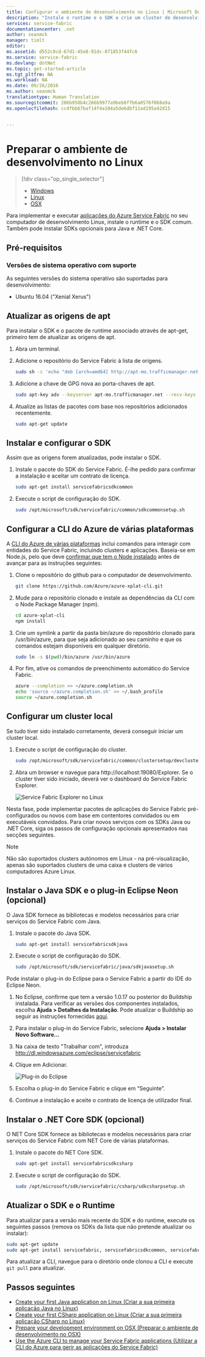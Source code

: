 ```yaml
---
title: Configurar o ambiente de desenvolvimento no Linux | Microsoft Docs
description: "Instale o runtime e o SDK e crie um cluster de desenvolvimento local no Linux. Depois de concluir esta configuração, estará pronto a criar aplicações."
services: service-fabric
documentationcenter: .net
author: seanmck
manager: timlt
editor: 
ms.assetid: d552c8cd-67d1-45e8-91dc-871853f44fc6
ms.service: service-fabric
ms.devlang: dotNet
ms.topic: get-started-article
ms.tgt_pltfrm: NA
ms.workload: NA
ms.date: 09/26/2016
ms.author: seanmck
translationtype: Human Translation
ms.sourcegitcommit: 206b958b4c266b9977a9beb8ffb6a0576f068a9a
ms.openlocfilehash: cc4fbb67baf14f4a104a5de6dbf11ad195a42d15


---
```

# <a name="prepare-your-development-environment-on-linux"></a>Preparar o ambiente de desenvolvimento no Linux
> [!div class="op_single_selector"]
> * [Windows](service-fabric-get-started.md) 
> * [Linux](service-fabric-get-started-linux.md)
> * [OSX](service-fabric-get-started-mac.md)
> 
>  

 Para implementar e executar [aplicações do Azure Service Fabric](service-fabric-application-model.md) no seu computador de desenvolvimento Linux, instale o runtime e o SDK comum. Também pode instalar SDKs opcionais para Java e .NET Core.

## <a name="prerequisites"></a>Pré-requisitos

### <a name="supported-operating-system-versions"></a>Versões de sistema operativo com suporte
As seguintes versões do sistema operativo são suportadas para desenvolvimento:

* Ubuntu 16.04 ("Xenial Xerus")

## <a name="update-your-apt-sources"></a>Atualizar as origens de apt
Para instalar o SDK e o pacote de runtime associado através de apt-get, primeiro tem de atualizar as origens de apt.

1. Abra um terminal.
2. Adicione o repositório do Service Fabric à lista de origens.
   
    ```bash
    sudo sh -c 'echo "deb [arch=amd64] http://apt-mo.trafficmanager.net/repos/servicefabric/ trusty main" > /etc/apt/sources.list.d/servicefabric.list'
    ```
3. Adicione a chave de GPG nova ao porta-chaves de apt.
   
    ```bash
    sudo apt-key adv --keyserver apt-mo.trafficmanager.net --recv-keys 417A0893
    ```
4. Atualize as listas de pacotes com base nos repositórios adicionados recentemente.
   
    ```bash
    sudo apt-get update
    ```

## <a name="install-and-set-up-the-sdk"></a>Instalar e configurar o SDK
Assim que as origens forem atualizadas, pode instalar o SDK.

1. Instale o pacote do SDK do Service Fabric. É-lhe pedido para confirmar a instalação e aceitar um contrato de licença.
   
    ```bash
    sudo apt-get install servicefabricsdkcommon
    ```
2. Execute o script de configuração do SDK.
   
    ```bash
    sudo /opt/microsoft/sdk/servicefabric/common/sdkcommonsetup.sh
    ```


## <a name="set-up-the-azure-cross-platform-cli"></a>Configurar a CLI do Azure de várias plataformas
A [CLI do Azure de várias plataformas][azure-xplat-cli-github] inclui comandos para interagir com entidades do Service Fabric, incluindo clusters e aplicações. Baseia-se em Node.js, pelo que deve [confirmar que tem o Node instalado][install-node] antes de avançar para as instruções seguintes:

1. Clone o repositório do github para o computador de desenvolvimento.
   
    ```bash
    git clone https://github.com/Azure/azure-xplat-cli.git
    ```
2. Mude para o repositório clonado e instale as dependências da CLI com o Node Package Manager (npm).
   
    ```bash
    cd azure-xplat-cli
    npm install
    ```
3. Crie um symlink a partir da pasta bin/azure do repositório clonado para /usr/bin/azure, para que seja adicionado ao seu caminho e que os comandos estejam disponíveis em qualquer diretório.
   
    ```bash
    sudo ln -s $(pwd)/bin/azure /usr/bin/azure
    ```
4. Por fim, ative os comandos de preenchimento automático do Service Fabric.
   
    ```bash
    azure --completion >> ~/azure.completion.sh
    echo 'source ~/azure.completion.sh' >> ~/.bash_profile
    source ~/azure.completion.sh
    ```

## <a name="set-up-a-local-cluster"></a>Configurar um cluster local
Se tudo tiver sido instalado corretamente, deverá conseguir iniciar um cluster local.

1. Execute o script de configuração do cluster.
   
    ```bash
    sudo /opt/microsoft/sdk/servicefabric/common/clustersetup/devclustersetup.sh
    ```
2. Abra um browser e navegue para http://localhost:19080/Explorer. Se o cluster tiver sido iniciado, deverá ver o dashboard do Service Fabric Explorer.
   
    ![Service Fabric Explorer no Linux][sfx-linux]

Nesta fase, pode implementar pacotes de aplicações do Service Fabric pré-configurados ou novos com base em contentores convidados ou em executáveis convidados. Para criar novos serviços com os SDKs Java ou .NET Core, siga os passos de configuração opcionais apresentados nas secções seguintes.


> [!NOTE]
> Não são suportados clusters autónomos em Linux - na pré-visualização, apenas são suportados clusters de uma caixa e clusters de vários computadores Azure Linux.
> 
> 

## <a name="install-the-java-sdk-and-eclipse-neon-plugin-optional"></a>Instalar o Java SDK e o plug-in Eclipse Neon (opcional)
O Java SDK fornece as bibliotecas e modelos necessários para criar serviços do Service Fabric com Java.

1. Instale o pacote do Java SDK.
   
    ```bash
    sudo apt-get install servicefabricsdkjava
    ```
2. Execute o script de configuração do SDK.
   
    ```bash
    sudo /opt/microsoft/sdk/servicefabric/java/sdkjavasetup.sh
    ```

Pode instalar o plug-in do Eclipse para o Service Fabric a partir do IDE do Eclipse Neon.

1. No Eclipse, confirme que tem a versão 1.0.17 ou posterior do Buildship instalada. Para verificar as versões dos componentes instalados, escolha **Ajuda > Detalhes da Instalação**. Pode atualizar o Buildship ao seguir as instruções fornecidas [aqui][buildship-update].
2. Para instalar o plug-in do Service Fabric, selecione **Ajuda > Instalar Novo Software...**
3. Na caixa de texto "Trabalhar com", introduza http://dl.windowsazure.com/eclipse/servicefabric
4. Clique em Adicionar.
   
    ![Plug-in do Eclipse][sf-eclipse-plugin]
5. Escolha o plug-in do Service Fabric e clique em “Seguinte”.
6. Continue a instalação e aceite o contrato de licença de utilizador final.

## <a name="install-the-net-core-sdk-optional"></a>Instalar o .NET Core SDK (opcional)
O NET Core SDK fornece as bibliotecas e modelos necessários para criar serviços do Service Fabric com NET Core de várias plataformas.

1. Instale o pacote do NET Core SDK.
   
   ```bash
   sudo apt-get install servicefabricsdkcsharp
   ```

2. Execute o script de configuração do SDK.
   
   ```bash
   sudo /opt/microsoft/sdk/servicefabric/csharp/sdkcsharpsetup.sh
   ```

## <a name="updating-the-sdk-and-runtime"></a>Atualizar o SDK e o Runtime

Para atualizar para a versão mais recente do SDK e do runtime, execute os seguintes passos (remova os SDKs da lista que não pretende atualizar ou instalar):

   ```bash
   sudo apt-get update
   sudo apt-get install servicefabric, servicefabricsdkcommon, servicefabricsdkcsharp, servicefabricsdkjava
   ```

Para atualizar a CLI, navegue para o diretório onde clonou a CLI e execute `git pull` para atualizar. 

## <a name="next-steps"></a>Passos seguintes
* [Create your first Java application on Linux (Criar a sua primeira aplicação Java no Linux)](service-fabric-create-your-first-linux-application-with-java.md)
* [Create your first CSharp application on Linux (Criar a sua primeira aplicação CSharp no Linux)](service-fabric-create-your-first-linux-application-with-csharp.md)
* [Prepare your development environment on OSX (Preparar o ambiente de desenvolvimento no OSX)](service-fabric-get-started-mac.md)
* [Use the Azure CLI to manage your Service Fabric applications (Utilizar a CLI do Azure para gerir as aplicações do Service Fabric)](service-fabric-azure-cli.md)

<!-- Links -->

[azure-xplat-cli-github]: https://github.com/Azure/azure-xplat-cli
[install-node]: https://nodejs.org/en/download/package-manager/#installing-node-js-via-package-manager
[buildship-update]: https://projects.eclipse.org/projects/tools.buildship

<!--Images -->

[sf-eclipse-plugin]: ./media/service-fabric-get-started-linux/service-fabric-eclipse-plugin.png
[sfx-linux]: ./media/service-fabric-get-started-linux/sfx-linux.png



<!--HONumber=Jan17_HO1-->


